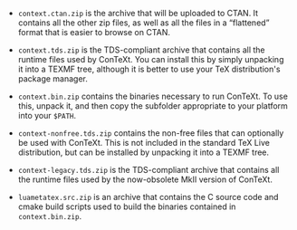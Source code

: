 <!-- ConTeXt Packaging Scripts
     https://github.com/gucci-on-fleek/context-packaging
     SPDX-License-Identifier: CC0-1.0+
     SPDX-FileCopyrightText: 2025 Max Chernoff -->

- `context.ctan.zip` is the archive that will be uploaded to CTAN. It
  contains all the other zip files, as well as all the files in a
  “flattened” format that is easier to browse on CTAN.

- `context.tds.zip` is the TDS-compliant archive that contains all the
  runtime files used by ConTeXt. You can install this by simply
  unpacking it into a TEXMF tree, although it is better to use your TeX
  distribution's package manager.

- `context.bin.zip` contains the binaries necessary to run ConTeXt. To
  use this, unpack it, and then copy the subfolder appropriate to your
  platform into your `$PATH`.

- `context-nonfree.tds.zip` contains the non-free files that can
  optionally be used with ConTeXt. This is not included in the standard
  TeX Live distribution, but can be installed by unpacking it into a
  TEXMF tree.

- `context-legacy.tds.zip` is the TDS-compliant archive that contains
  all the runtime files used by the now-obsolete MkII version of
  ConTeXt.

- `luametatex.src.zip` is an archive that contains the C source code and
  cmake build scripts used to build the binaries contained in
  `context.bin.zip`.
